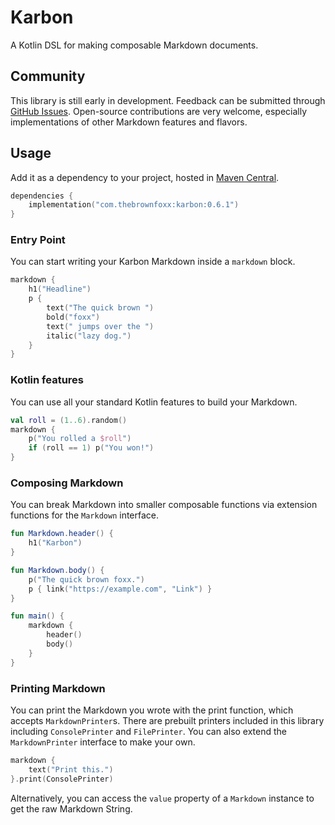 # Karbon
A Kotlin DSL for making composable Markdown documents.

## Community
This library is still early in development. Feedback can be submitted through [GitHub Issues](https://github.com/thebrownfoxx/karbon/issues). Open-source contributions are very welcome, especially implementations of other Markdown features and flavors.

## Usage
Add it as a dependency to your project, hosted in [Maven Central](https://central.sonatype.com/artifact/com.thebrownfoxx/karbon).

```kotlin
dependencies {
    implementation("com.thebrownfoxx:karbon:0.6.1")
}
```

### Entry Point
You can start writing your Karbon Markdown inside a `markdown` block.

```kotlin
markdown {
    h1("Headline")
    p {
        text("The quick brown ")
        bold("foxx")
        text(" jumps over the ")
        italic("lazy dog.")
    }
}
```
### Kotlin features
You can use all your standard Kotlin features to build your Markdown.

```kotlin
val roll = (1..6).random()
markdown {
    p("You rolled a $roll")
    if (roll == 1) p("You won!")
}
```

### Composing Markdown
You can break Markdown into smaller composable functions via extension functions for the `Markdown` interface.

```kotlin
fun Markdown.header() {
    h1("Karbon")
}

fun Markdown.body() {
    p("The quick brown foxx.")
    p { link("https://example.com", "Link") }
}

fun main() {
    markdown {
        header()
        body()
    }
}
```

### Printing Markdown
You can print the Markdown you wrote with the print function, which accepts `MarkdownPrinter`s. There are prebuilt printers included in this library including `ConsolePrinter` and `FilePrinter`. You can also extend the `MarkdownPrinter` interface to make your own.

```kotlin
markdown {
    text("Print this.")
}.print(ConsolePrinter)
```

Alternatively, you can access the `value` property of a `Markdown` instance to get the raw Markdown String.
